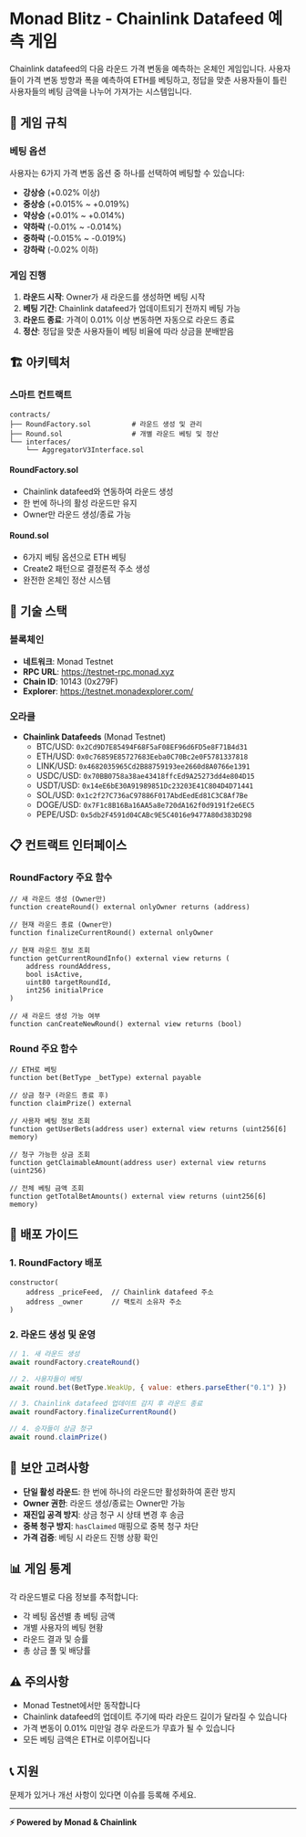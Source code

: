 # Monad Blitz - Chainlink Datafeed 예측 게임

Chainlink datafeed의 다음 라운드 가격 변동을 예측하는 온체인 게임입니다. 사용자들이 가격 변동 방향과 폭을 예측하여 ETH를 베팅하고, 정답을 맞춘 사용자들이 틀린 사용자들의 베팅 금액을 나누어 가져가는 시스템입니다.

## 🎯 게임 규칙

### 베팅 옵션
사용자는 6가지 가격 변동 옵션 중 하나를 선택하여 베팅할 수 있습니다:

- **강상승** (+0.02% 이상)
- **중상승** (+0.015% ~ +0.019%)  
- **약상승** (+0.01% ~ +0.014%)
- **약하락** (-0.01% ~ -0.014%)
- **중하락** (-0.015% ~ -0.019%)
- **강하락** (-0.02% 이하)

### 게임 진행
1. **라운드 시작**: Owner가 새 라운드를 생성하면 베팅 시작
2. **베팅 기간**: Chainlink datafeed가 업데이트되기 전까지 베팅 가능
3. **라운드 종료**: 가격이 0.01% 이상 변동하면 자동으로 라운드 종료
4. **정산**: 정답을 맞춘 사용자들이 베팅 비율에 따라 상금을 분배받음

## 🏗️ 아키텍처

### 스마트 컨트랙트
```
contracts/
├── RoundFactory.sol          # 라운드 생성 및 관리
├── Round.sol                 # 개별 라운드 베팅 및 정산
└── interfaces/
    └── AggregatorV3Interface.sol
```

#### RoundFactory.sol
- Chainlink datafeed와 연동하여 라운드 생성
- 한 번에 하나의 활성 라운드만 유지
- Owner만 라운드 생성/종료 가능

#### Round.sol  
- 6가지 베팅 옵션으로 ETH 베팅
- Create2 패턴으로 결정론적 주소 생성
- 완전한 온체인 정산 시스템

## 🔧 기술 스택

### 블록체인
- **네트워크**: Monad Testnet
- **RPC URL**: https://testnet-rpc.monad.xyz
- **Chain ID**: 10143 (0x279F)
- **Explorer**: https://testnet.monadexplorer.com/

### 오라클
- **Chainlink Datafeeds** (Monad Testnet)
  - BTC/USD: `0x2Cd9D7E85494F68F5aF08EF96d6FD5e8F71B4d31`
  - ETH/USD: `0x0c76859E85727683Eeba0C70Bc2e0F5781337818`
  - LINK/USD: `0x4682035965Cd2B88759193ee2660d8A0766e1391`
  - USDC/USD: `0x70BB0758a38ae43418ffcEd9A25273dd4e804D15`
  - USDT/USD: `0x14eE6bE30A91989851Dc23203E41C804D4D71441`
  - SOL/USD: `0x1c2f27C736aC97886F017AbdEedEd81C3C8Af7Be`
  - DOGE/USD: `0x7F1c8B16Ba16AA5a8e720dA162f0d9191f2e6EC5`
  - PEPE/USD: `0x5db2F4591d04CABc9E5C4016e9477A80d383D298`

## 📋 컨트랙트 인터페이스

### RoundFactory 주요 함수

```solidity
// 새 라운드 생성 (Owner만)
function createRound() external onlyOwner returns (address)

// 현재 라운드 종료 (Owner만)  
function finalizeCurrentRound() external onlyOwner

// 현재 라운드 정보 조회
function getCurrentRoundInfo() external view returns (
    address roundAddress,
    bool isActive, 
    uint80 targetRoundId,
    int256 initialPrice
)

// 새 라운드 생성 가능 여부
function canCreateNewRound() external view returns (bool)
```

### Round 주요 함수

```solidity
// ETH로 베팅
function bet(BetType _betType) external payable

// 상금 청구 (라운드 종료 후)
function claimPrize() external

// 사용자 베팅 정보 조회  
function getUserBets(address user) external view returns (uint256[6] memory)

// 청구 가능한 상금 조회
function getClaimableAmount(address user) external view returns (uint256)

// 전체 베팅 금액 조회
function getTotalBetAmounts() external view returns (uint256[6] memory)
```

## 🚀 배포 가이드

### 1. RoundFactory 배포
```solidity
constructor(
    address _priceFeed,  // Chainlink datafeed 주소
    address _owner       // 팩토리 소유자 주소
)
```

### 2. 라운드 생성 및 운영
```javascript
// 1. 새 라운드 생성
await roundFactory.createRound()

// 2. 사용자들이 베팅
await round.bet(BetType.WeakUp, { value: ethers.parseEther("0.1") })

// 3. Chainlink datafeed 업데이트 감지 후 라운드 종료
await roundFactory.finalizeCurrentRound()

// 4. 승자들이 상금 청구
await round.claimPrize()
```

## 🔐 보안 고려사항

- **단일 활성 라운드**: 한 번에 하나의 라운드만 활성화하여 혼란 방지
- **Owner 권한**: 라운드 생성/종료는 Owner만 가능
- **재진입 공격 방지**: 상금 청구 시 상태 변경 후 송금
- **중복 청구 방지**: `hasClaimed` 매핑으로 중복 청구 차단
- **가격 검증**: 베팅 시 라운드 진행 상황 확인

## 📊 게임 통계

각 라운드별로 다음 정보를 추적합니다:
- 각 베팅 옵션별 총 베팅 금액
- 개별 사용자의 베팅 현황
- 라운드 결과 및 승률
- 총 상금 풀 및 배당률

## ⚠️ 주의사항

- Monad Testnet에서만 동작합니다
- Chainlink datafeed의 업데이트 주기에 따라 라운드 길이가 달라질 수 있습니다
- 가격 변동이 0.01% 미만일 경우 라운드가 무효가 될 수 있습니다
- 모든 베팅 금액은 ETH로 이루어집니다

## 📞 지원

문제가 있거나 개선 사항이 있다면 이슈를 등록해 주세요.

---

**⚡ Powered by Monad & Chainlink**